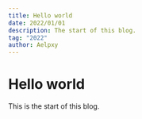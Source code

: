 ```yaml
---
title: Hello world
date: 2022/01/01
description: The start of this blog.
tag: "2022"
author: Aelpxy
---
```


# Hello world

This is the start of this blog.